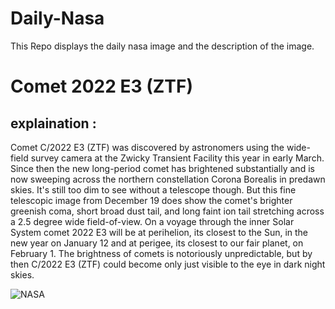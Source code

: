 # Daily-Nasa

This Repo displays the daily nasa image and the description of the image.

<!--NASA-->
# Comet 2022 E3 (ZTF)
## explaination :

Comet C/2022 E3 (ZTF) was discovered by astronomers using the wide-field survey camera at the Zwicky Transient Facility this year in early March. Since then the new long-period comet has brightened substantially and is now sweeping across the northern constellation Corona Borealis in predawn skies. It's still too dim to see without a telescope though. But this fine telescopic image from December 19 does show the comet's brighter greenish coma, short broad dust tail, and long faint ion tail stretching across a 2.5 degree wide field-of-view. On a voyage through the inner Solar System comet 2022 E3 will be at perihelion, its closest to the Sun, in the new year on January 12 and at perigee, its closest to our fair planet, on February 1. The brightness of comets is notoriously unpredictable, but by then C/2022 E3 (ZTF) could become only just visible to the eye in dark night skies.

![NASA](https://apod.nasa.gov/apod/image/2212/c2022E3_ZTF_Bartlett800.png)
<!--/NASA-->